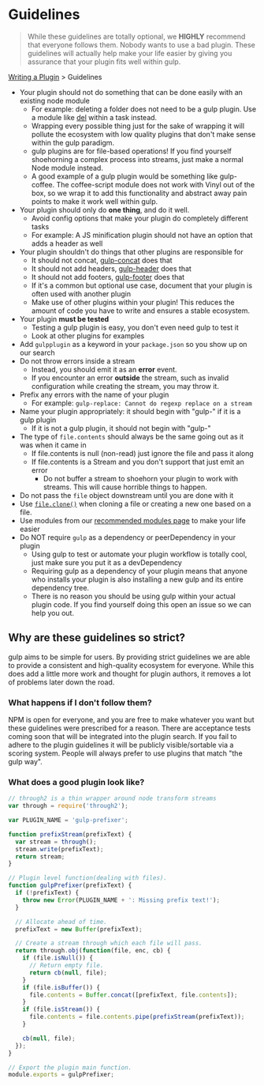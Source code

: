 # Guidelines

> While these guidelines are totally optional, we __HIGHLY__ recommend that 
  everyone follows them. Nobody wants to use a bad plugin. These guidelines will 
  actually help make your life easier by giving you assurance that your plugin 
  fits well within gulp.

[Writing a Plugin](README.md) > Guidelines

* Your plugin should not do something that can be done easily with an existing 
  node module
  * For example: deleting a folder does not need to be a gulp plugin. Use a 
    module like [del](https://github.com/sindresorhus/del) within a task instead.
  * Wrapping every possible thing just for the sake of wrapping it will pollute 
    the ecosystem with low quality plugins that don't make sense within the gulp 
    paradigm.
  * gulp plugins are for file-based operations! If you find yourself shoehorning 
    a complex process into streams, just make a normal Node module instead.
  * A good example of a gulp plugin would be something like gulp-coffee. The 
    coffee-script module does not work with Vinyl out of the box, so we wrap it 
    to add this functionality and abstract away pain points to make it work well 
    within gulp.
* Your plugin should only do __one thing__, and do it well.
  * Avoid config options that make your plugin do completely different tasks
  * For example: A JS minification plugin should not have an option that adds a 
    header as well
* Your plugin shouldn't do things that other plugins are responsible for
  * It should not concat, [gulp-concat](https://github.com/gulp-community/gulp-concat) 
    does that
  * It should not add headers, [gulp-header](https://github.com/tracker1/gulp-header) 
    does that
  * It should not add footers, [gulp-footer](https://github.com/tracker1/gulp-footer) 
    does that
  * If it's a common but optional use case, document that your plugin is often 
    used with another plugin
  * Make use of other plugins within your plugin! This reduces the amount of 
    code you have to write and ensures a stable ecosystem.
* Your plugin __must be tested__
  * Testing a gulp plugin is easy, you don't even need gulp to test it
  * Look at other plugins for examples
* Add `gulpplugin` as a keyword in your `package.json` so you show up on our 
  search
* Do not throw errors inside a stream
  * Instead, you should emit it as an __error__ event.
  * If you encounter an error __outside__ the stream, such as invalid 
    configuration while creating the stream, you may throw it.
* Prefix any errors with the name of your plugin
  * For example: `gulp-replace: Cannot do regexp replace on a stream`
* Name your plugin appropriately: it should begin with "gulp-" if it is a gulp 
  plugin
  * If it is not a gulp plugin, it should not begin with "gulp-"
* The type of `file.contents` should always be the same going out as it was when 
  it came in
  * If file.contents is null (non-read) just ignore the file and pass it along
  * If file.contents is a Stream and you don't support that just emit an error
    * Do not buffer a stream to shoehorn your plugin to work with streams. This 
      will cause horrible things to happen.
* Do not pass the `file` object downstream until you are done with it
* Use [`file.clone()`](https://github.com/gulpjs/vinyl#filecloneoptions) when cloning 
  a file or creating a new one based on a file.
* Use modules from our [recommended modules page](recommended-modules.md) to 
  make your life easier
* Do NOT require `gulp` as a dependency or peerDependency in your plugin
  * Using gulp to test or automate your plugin workflow is totally cool, just 
    make sure you put it as a devDependency
  * Requiring gulp as a dependency of your plugin means that anyone who installs 
    your plugin is also installing a new gulp and its entire dependency tree.
  * There is no reason you should be using gulp within your actual plugin code. 
    If you find yourself doing this open an issue so we can help you out.

## Why are these guidelines so strict?

gulp aims to be simple for users. By providing strict guidelines we are able to 
provide a consistent and high-quality ecosystem for everyone. While this does 
add a little more work and thought for plugin authors, it removes a lot of 
problems later down the road.

### What happens if I don't follow them?

NPM is open for everyone, and you are free to make whatever you want but these 
guidelines were prescribed for a reason. There are acceptance tests coming soon 
that will be integrated into the plugin search. If you fail to adhere to the 
plugin guidelines it will be publicly visible/sortable via a scoring system. 
People will always prefer to use plugins that match "the gulp way".

### What does a good plugin look like?

```javascript
// through2 is a thin wrapper around node transform streams
var through = require('through2');

var PLUGIN_NAME = 'gulp-prefixer';

function prefixStream(prefixText) {
  var stream = through();
  stream.write(prefixText);
  return stream;
}

// Plugin level function(dealing with files).
function gulpPrefixer(prefixText) {
  if (!prefixText) {
    throw new Error(PLUGIN_NAME + ': Missing prefix text!');
  }

  // Allocate ahead of time.
  prefixText = new Buffer(prefixText);

  // Create a stream through which each file will pass.
  return through.obj(function(file, enc, cb) {
    if (file.isNull()) {
      // Return empty file.
      return cb(null, file);
    }
    if (file.isBuffer()) {
      file.contents = Buffer.concat([prefixText, file.contents]);
    }
    if (file.isStream()) {
      file.contents = file.contents.pipe(prefixStream(prefixText));
    }

    cb(null, file);
  });
}

// Export the plugin main function.
module.exports = gulpPrefixer;
```
